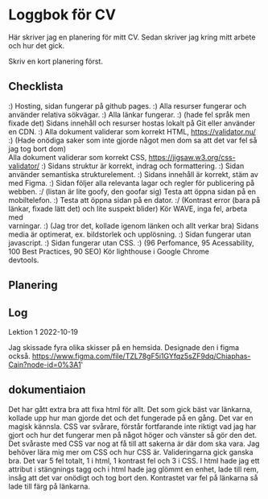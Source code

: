 # Loggbok för CV

Här skriver jag en planering för mitt CV.
Sedan skriver jag kring mitt arbete och hur det gick.

Skriv en kort planering först.

## Checklista

:) Hosting, sidan fungerar på github pages.
:) Alla resurser fungerar och använder relativa sökvägar.
:) Alla länkar fungerar.
:) (hade fel språk men fixade det) Sidans innehåll och resurser hostas lokalt på Git eller använder en CDN.
:) Alla dokument validerar som korrekt HTML, https://validator.nu/
:) (Hade onödiga saker som inte gjorde något men dom sa att det var fel så jag tog bort dom)       
   Alla dokument validerar som korrekt CSS, https://jigsaw.w3.org/css-validator/
:) Sidans struktur är korrekt, indrag och formattering.
:) Sidan använder semantiska strukturelement.
:) Sidans innehåll är korrekt, stäm av med Figma.
:) Sidan följer alla relevanta lagar och regler för publicering på webben.
:/ (listan är lite goofy, den goofar sig) Testa att öppna sidan på en mobiltelefon.
:) Testa att öppna sidan på en dator.
:/ (Kontrast error (bara på länkar, fixade lätt det) och lite suspekt blider) Kör WAVE, inga fel, arbeta med        
   varningar.
:) (Jag tror det, kollade igenom länken och allt verkar bra)  Sidans media är optimerat, ex. 
   bildstorlek och upplösning.
:) Sidan fungerar utan javascript.
:) Sidan fungerar utan CSS.
:) (96 Perfomance, 95 Acessability, 100 Best Practices, 90 SEO) Kör lighthouse i Google Chrome    
    devtools.

## Planering

## Log

Lektion 1 2022-10-19

Jag skissade fyra olika skisser på en hemsida. Designade den i figma också.
https://www.figma.com/file/TZL78gF5i1GYfqz5sZF9dq/Chiaphas-Cain?node-id=0%3A1'

## dokumentiaion

Det har gått extra bra att fixa html för allt. Det som gick bäst var länkarna, kollade upp hur man gjorde det och det fungerade på en gång. Det var en magisk kännsla. CSS var svårare, förstår fortfarande inte riktigt vad jag har gjort och hur det fungerar men på något höger och vänster så gör den det. Det svåraste med CSS var nog at få till att sakerna är där dom ska vara. Jag behöver lära mig mer om CSS och hur CSS är. Valideringarna gick ganska bra. Det var 5 fel totalt, 1 i html, 1 kontrast fel och 3 i CSS. I html hade jag ett attribut i stängnings tagg och i html hade jag glömmt en enhet, lade till rem, insåg att det var onödigt och tog bort den. Kontrastet var fel på länkarna så lade till färg på länkarna.